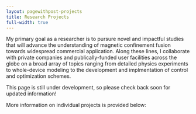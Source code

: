 ```yaml
---
layout: pagewithpost-projects
title: Research Projects
full-width: true
---
```


My primary goal as a researcher is to pursure novel and impactful studies that will advance the understanding of magnetic confinement fusion towards widespread commercial application. Along these lines, I collaborate with private companies and publically-funded user facilities across the globe on a broad array of topics ranging from detailed physics experiments to whole-device modeling to the development and implmentation of control and optimization schemes. 

This page is still under development, so please check back soon for updated information!

More information on individual projects is provided below: